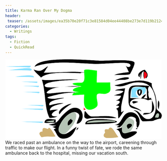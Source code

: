 ```yaml
---
title: Karma Ran Over My Dogma
header:
 teaser: /assets/images/ea35b70e20f71c3e81584d04ee44408be273e7d119b212499df5_640_ambulance.png
categories:
  - Writings
tags:
  - Fiction
  - QuickRead
---
```

<img src="/assets/images/ea35b70e20f71c3e81584d04ee44408be273e7d119b212499df5_640_ambulance.png">We raced past an ambulance on the way to the airport, careening through traffic to make our flight. In a funny twist of fate, we rode the same ambulance back to the hospital, missing our vacation south.